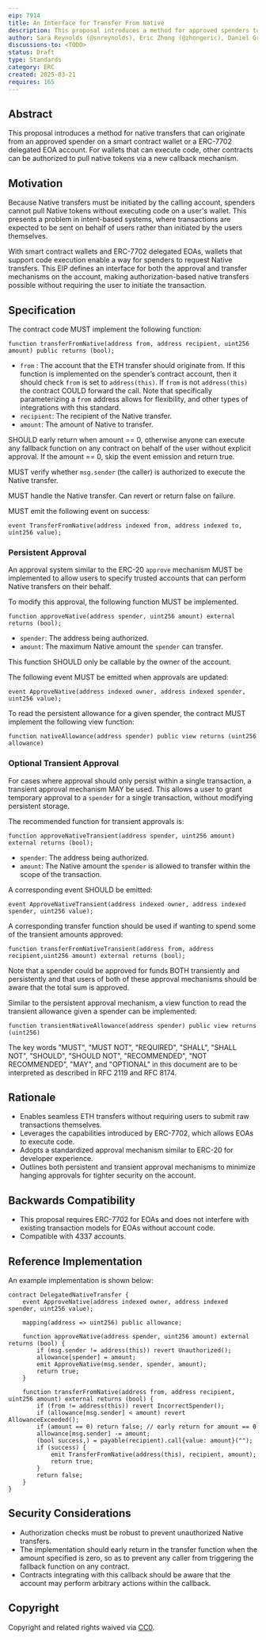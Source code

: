 ```yaml
---
eip: 7914
title: An Interface for Transfer From Native
description: This proposal introduces a method for approved spenders to execute native token transfers on behalf of users.
author: Sara Reynolds (@snreynolds), Eric Zhong (@zhongeric), Daniel Gretzke (@gretzke), Diana Kocsis (@dianakocsis), Mark Toda (@marktoda), and Ryan McPeck (@McOso)
discussions-to: <TODO>
status: Draft
type: Standards
category: ERC
created: 2025-03-21
requires: 165
---
```


## Abstract

This proposal introduces a method for native transfers that can originate from an approved spender on a smart contract wallet or a ERC-7702 delegated EOA account. For wallets that can execute code, other contracts can be authorized to pull native tokens via a new callback mechanism.

## Motivation

Because Native transfers must be initiated by the calling account, spenders cannot pull Native tokens without executing code on a user's wallet. This presents a problem in intent-based systems, where transactions are expected to be sent on behalf of users rather than initiated by the users themselves.

With smart contract wallets and ERC-7702 delegated EOAs, wallets that support code execution enable a way for spenders to request Native transfers. This EIP defines an interface for both the approval and transfer mechanisms on the account, making authorization-based native transfers possible without requiring the user to initiate the transaction.

## Specification

The contract code MUST implement the following function:

```solidity
function transferFromNative(address from, address recipient, uint256 amount) public returns (bool);
```

- `from` : The account that the ETH transfer should originate from. If this function is implemented on the spender’s contract account, then it should check `from` is set to `address(this)`. If `from` is not `address(this)` the contract COULD forward the call. Note that specifically parameterizing a `from` address allows for flexibility, and other types of integrations with this standard.
- `recipient`: The recipient of the Native transfer.
- `amount`: The amount of Native to transfer.

SHOULD early return when amount == 0, otherwise anyone can execute any fallback function on any contract on behalf of the user without explicit approval. If the amount == 0, skip the event emission and return true.

MUST verify whether `msg.sender` (the caller) is authorized to execute the Native transfer.

MUST handle the Native transfer. Can revert or return false on failure.

MUST emit the following event on success:

```solidity
event TransferFromNative(address indexed from, address indexed to, uint256 value);
```

### Persistent Approval

An approval system similar to the ERC-20 `approve` mechanism MUST be implemented to allow users to specify trusted accounts that can perform Native transfers on their behalf.

To modify this approval, the following function MUST be implemented.

```solidity
function approveNative(address spender, uint256 amount) external returns (bool);
```

- `spender`: The address being authorized.
- `amount`: The maximum Native amount the `spender` can transfer.

This function SHOULD only be callable by the owner of the account.

The following event MUST be emitted when approvals are updated:

```solidity
event ApproveNative(address indexed owner, address indexed spender, uint256 value);
```

To read the persistent allowance for a given spender, the contract MUST implement the following view function:

```solidity
function nativeAllowance(address spender) public view returns (uint256 allowance)
```

### Optional Transient Approval

For cases where approval should only persist within a single transaction, a transient approval mechanism MAY be used. This allows a user to grant temporary approval to a `spender` for a single transaction, without modifying persistent storage.

The recommended function for transient approvals is:

```solidity
function approveNativeTransient(address spender, uint256 amount) external returns (bool);
```

- `spender`: The address being authorized.
- `amount`: The Native amount the `spender` is allowed to transfer within the scope of the transaction.

A corresponding event SHOULD be emitted:

```solidity
event ApproveNativeTransient(address indexed owner, address indexed spender, uint256 value);
```

A corresponding transfer function should be used if wanting to spend some of the transient amounts approved:

```solidity
function transferFromNativeTransient(address from, address recipient,uint256 amount) external returns (bool);
```

Note that a spender could be approved for funds BOTH transiently and persistently and that users of both of these approval mechanisms should be aware that the total sum is approved.


Similar to the persistent approval mechanism, a view function to read the transient allowance given a spender can be implemented:
```solidity
function transientNativeAllowance(address spender) public view returns (uint256)
```

The key words "MUST", "MUST NOT", "REQUIRED", "SHALL", "SHALL NOT", "SHOULD", "SHOULD NOT", "RECOMMENDED", "NOT RECOMMENDED", "MAY", and "OPTIONAL" in this document are to be interpreted as described in RFC 2119 and RFC 8174.

## Rationale

- Enables seamless ETH transfers without requiring users to submit raw transactions themselves.
- Leverages the capabilities introduced by ERC-7702, which allows EOAs to execute code.
- Adopts a standardized approval mechanism similar to ERC-20 for developer experience.
- Outlines both persistent and transient approval mechanisms to minimize hanging approvals for tighter security on the account.

## Backwards Compatibility

- This proposal requires ERC-7702 for EOAs and does not interfere with existing transaction models for EOAs without account code.
- Compatible with 4337 accounts.

## Reference Implementation
An example implementation is shown below:

```solidity
contract DelegatedNativeTransfer {
    event ApproveNative(address indexed owner, address indexed spender, uint256 value);

    mapping(address => uint256) public allowance;

    function approveNative(address spender, uint256 amount) external returns (bool) {
        if (msg.sender != address(this)) revert Unauthorized();
        allowance[spender] = amount;
        emit ApproveNative(msg.sender, spender, amount);
        return true;
    }

    function transferFromNative(address from, address recipient, uint256 amount) external returns (bool) {
        if (from != address(this)) revert IncorrectSpender();
        if (allowance[msg.sender] < amount) revert AllowanceExceeded();
        if (amount == 0) return false; // early return for amount == 0
        allowance[msg.sender] -= amount;
        (bool success,) = payable(recipient).call{value: amount}("");
        if (success) {
            emit TransferFromNative(address(this), recipient, amount);
            return true;
        }
        return false;
    }
}
```

## Security Considerations

- Authorization checks must be robust to prevent unauthorized Native transfers.
- The implementation should early return in the transfer function when the amount specified is zero, so as to prevent any caller from triggering the fallback function on any contract.
- Contracts integrating with this callback should be aware that the account may perform arbitrary actions within the callback.

## Copyright

Copyright and related rights waived via [CC0](../LICENSE.md).
